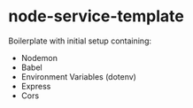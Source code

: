 # node-service-template

Boilerplate with initial setup containing:

- Nodemon
- Babel
- Environment Variables (dotenv)
- Express
- Cors
